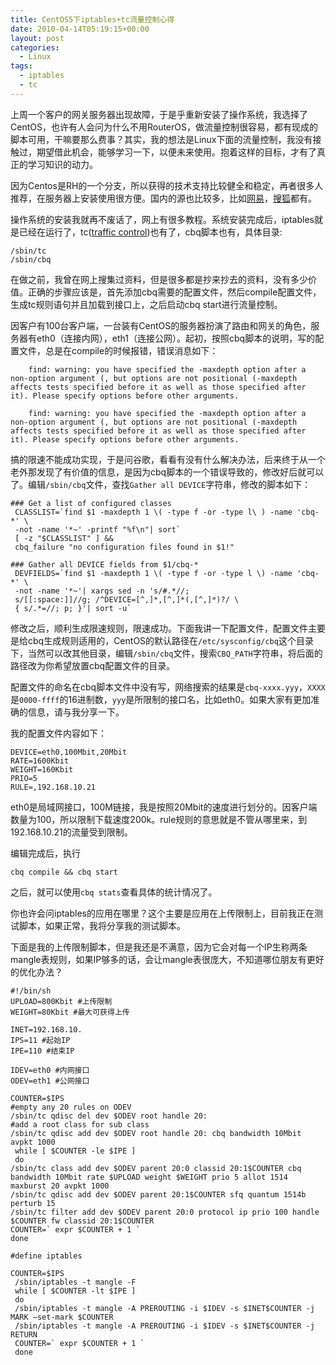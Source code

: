 ```yaml
---
title: CentOS5下iptables+tc流量控制心得
date: 2010-04-14T05:19:15+00:00
layout: post
categories:
  - Linux
tags:
  - iptables
  - tc
---
```


上周一个客户的网关服务器出现故障，于是乎重新安装了操作系统，我选择了CentOS，也许有人会问为什么不用RouterOS，做流量控制很容易，都有现成的脚本可用，干嘛要那么费事？其实，我的想法是Linux下面的流量控制，我没有接触过，期望借此机会，能够学习一下，以便未来使用。抱着这样的目标，才有了真正的学习知识的动力。

因为Centos是RH的一个分支，所以获得的技术支持比较健全和稳定，再者很多人推荐，在服务器上安装使用很方便。国内的源也比较多，比如[网易](http://mirrors.163.com)，[搜狐](http://mirrors.sohu.com)都有。

操作系统的安装我就再不废话了，网上有很多教程。系统安装完成后，iptables就是已经在运行了，tc([traffic control](http://www.lartc.org/))也有了，cbq脚本也有，具体目录:
```
/sbin/tc
/sbin/cbq
```

在做之前，我曾在网上搜集过资料，但是很多都是抄来抄去的资料，没有多少价值。正确的步骤应该是，首先添加cbq需要的配置文件，然后compile配置文件，生成tc规则语句并且加载到接口上，之后启动cbq start进行流量控制。
<!--more-->
因客户有100台客户端，一台装有CentOS的服务器扮演了路由和网关的角色，服务器有eth0（连接内网），eth1（连接公网）。起初，按照cbq脚本的说明，写的配置文件，总是在compile的时候报错，错误消息如下：
```
    find: warning: you have specified the -maxdepth option after a non-option argument (, but options are not positional (-maxdepth affects tests specified before it as well as those specified after it). Please specify options before other arguments.

    find: warning: you have specified the -maxdepth option after a non-option argument (, but options are not positional (-maxdepth affects tests specified before it as well as those specified after it). Please specify options before other arguments.
```

搞的限速不能成功实现，于是问谷歌，看看有没有什么解决办法，后来终于从一个老外那发现了有价值的信息，是因为cbq脚本的一个错误导致的，修改好后就可以了。编辑`/sbin/cbq`文件，查找`Gather all DEVICE`字符串，修改的脚本如下：
```
### Get a list of configured classes
 CLASSLIST=`find $1 -maxdepth 1 \( -type f -or -type l\ ) -name 'cbq-*' \
 -not -name '*~' -printf "%f\n"| sort`
 [ -z "$CLASSLIST" ] &&
 cbq_failure "no configuration files found in $1!"

### Gather all DEVICE fields from $1/cbq-*
 DEVFIELDS=`find $1 -maxdepth 1 \( -type f -or -type l \) -name 'cbq-*' \
 -not -name '*~'| xargs sed -n 's/#.*//;
 s/[[:space:]]//g; /^DEVICE=[^,]*,[^,]*(,[^,]*)?/ \
 { s/.*=//; p; }'| sort -u`
```

修改之后，顺利生成限速规则，限速成功。下面我讲一下配置文件，配置文件主要是给cbq生成规则适用的，CentOS的默认路径在`/etc/sysconfig/cbq`这个目录下，当然可以改其他目录，编辑`/sbin/cbq`文件，搜索`CBQ_PATH`字符串，将后面的路径改为你希望放置cbq配置文件的目录。

配置文件的命名在cbq脚本文件中没有写，网络搜索的结果是`cbq-xxxx.yyy`，`XXXX`是`0000-ffff`的16进制数，`yyy`是所限制的接口名，比如eth0。如果大家有更加准确的信息，请与我分享一下。

我的配置文件内容如下：
```
DEVICE=eth0,100Mbit,20Mbit
RATE=1600Kbit
WEIGHT=160Kbit
PRIO=5
RULE=,192.168.10.21
```

eth0是局域网接口，100M链接，我是按照20Mbit的速度进行划分的。因客户端数量为100，所以限制下载速度200k。rule规则的意思就是不管从哪里来，到192.168.10.21的流量受到限制。

编辑完成后，执行
```
cbq compile && cbq start
```

之后，就可以使用`cbq stats`查看具体的统计情况了。

你也许会问iptables的应用在哪里？这个主要是应用在上传限制上，目前我正在测试脚本，如果正常，我将分享我的测试脚本。

下面是我的上传限制脚本，但是我还是不满意，因为它会对每一个IP生称两条mangle表规则，如果IP够多的话，会让mangle表很庞大，不知道哪位朋友有更好的优化办法？
```
#!/bin/sh
UPLOAD=800Kbit #上传限制
WEIGHT=80Kbit #最大可获得上传

INET=192.168.10.
IPS=11 #起始IP
IPE=110 #结束IP

IDEV=eth0 #内网接口
ODEV=eth1 #公网接口

COUNTER=$IPS
#empty any 20 rules on ODEV
/sbin/tc qdisc del dev $ODEV root handle 20:
#add a root class for sub class
/sbin/tc qdisc add dev $ODEV root handle 20: cbq bandwidth 10Mbit avpkt 1000
 while [ $COUNTER -le $IPE ]
 do
/sbin/tc class add dev $ODEV parent 20:0 classid 20:1$COUNTER cbq bandwidth 10Mbit rate $UPLOAD weight $WEIGHT prio 5 allot 1514 maxburst 20 avpkt 1000
/sbin/tc qdisc add dev $ODEV parent 20:1$COUNTER sfq quantum 1514b perturb 15
/sbin/tc filter add dev $ODEV parent 20:0 protocol ip prio 100 handle $COUNTER fw classid 20:1$COUNTER
COUNTER=` expr $COUNTER + 1 `
done

#define iptables

COUNTER=$IPS
 /sbin/iptables -t mangle -F
 while [ $COUNTER -lt $IPE ]
 do
 /sbin/iptables -t mangle -A PREROUTING -i $IDEV -s $INET$COUNTER -j MARK –set-mark $COUNTER
 /sbin/iptables -t mangle -A PREROUTING -i $IDEV -s $INET$COUNTER -j RETURN
 COUNTER=` expr $COUNTER + 1 `
 done
```